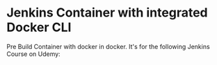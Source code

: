 # Jenkins Container with integrated Docker CLI

Pre Build Container with docker in docker. It's for the following Jenkins Course on Udemy:

